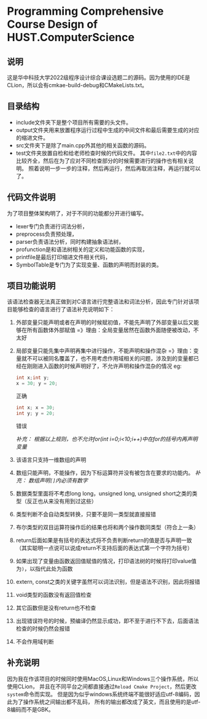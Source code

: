 # Programming Comprehensive Course Design of HUST.ComputerScience
## 说明
这是华中科技大学2022级程序设计综合课设选题二的源码。因为使用的IDE是CLion，所以会有cmkae-build-debug和CMakeLists.txt。

## 目录结构
- include文件夹下是整个项目所有需要的头文件。
- output文件夹用来放置程序运行过程中生成的中间文件和最后需要生成的对应的缩进文件。
- src文件夹下是除了main.cpp外其他的相关函数的源码。
- test文件夹放置自检和给老师检查时候的代码文件。
其中`file2.txt`中的内容比较齐全，然后在为了应对不同检查部分的时候需要进行的操作也有相关说明。
照着说明一步一步的注释，然后再运行，然后再取消注释，再运行就可以了。

## 代码文件说明
为了项目整体架构明了，对于不同的功能都分开进行编写。
- lexer专门负责进行词法分析， 
- preprocess负责预处理，
- parser负责语法分析，同时构建抽象语法树，
- profunction是和语法树相关的定义和功能函数的实现，
- printfile是最后打印缩进文件相关代码，
- SymbolTable是专门为了实现变量、函数的声明而封装的类。

## 项目功能说明
该语法检查器无法真正做到对C语言进行完整语法和词法分析，因此专门针对该项目能够检查的语言进行了语法补充说明如下：
1. 外部变量只能声明或者在声明的时候赋初值，不能先声明了外部变量以后又能够在所有函数体外部赋值 =》理由：全局变量居然在函数外面随便被改动，不太好
2. 局部变量只能先集中声明再集中进行操作，不能声明和操作混杂 =》理由：变量就不可以被同名覆盖了，也不用考虑作用域相关的问题，涉及到的变量都已经在刚刚进入函数的时候声明好了，不允许声明和操作混杂的情况
eg:
    ```c
    int x;int y;
    x = 30; y = 20;
    ```
    正确
    ```c
    int x; x = 30;
    int y; y = 20;
    ```
    错误

    _*补充： 根据以上规则，也不允许for(int i=0;i<10;i++)中在for的括号内再声明变量*_
3. 该语言只支持一维数组的声明
4. 数组只能声明，不能操作，因为下标运算符并没有被包含在要求的功能内。
   _*补充： 数组声明`[]`内必须有数字*_

5. 数据类型里面将不考虑long long，unsigned long, unsigned short之类的类型（反正也从来没有用到过这些）
6. 类型判断不会自动类型转换，只要不是同一类型就直接报错
7. 布尔类型的双目运算符操作后的结果也将和两个操作数同类型（符合上一条）
8. return后面如果是有括号的表达式将不负责判断return的值是否与声明一致（其实聪明一点说可以说成return不支持后面的表达式第一个字符为括号）
9. 如果出现了变量由函数返回值赋值的情况，打印语法树的时候将打印value值为`)`，以指代此处为函数
10. extern, const之类的关键字虽然可以词法识别，但是语法不识别，因此将报错
11. void类型的函数没有返回值检查
12. 其它函数但是没有return也不检查
13. 出现错误符号的时候，预编译仍然显示成功，即不至于进行不下去，后面语法检查的时候仍然会报错
14. 不会作用域判断

## 补充说明
因为我在作该项目的时候同时使用MacOS,Linux和Windows三个操作系统，所以使用CLion，
并且在不同平台之间都直接通过`Reload Cmake Project`，然后更改`system`命令而实现。
但是因为似乎windows系统终端不能很好适应utf-8编码，因此为了操作系统之间输出都不乱码，
所有的输出都改成了英文，而且使用的是utf-8编码而不是GBK。
